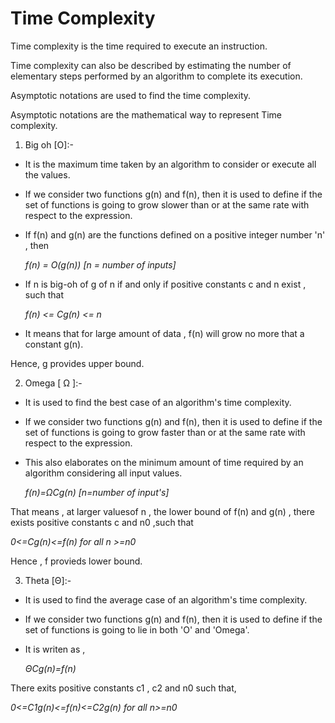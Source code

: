 # Time Complexity

Time complexity is the time required to execute an instruction.

Time complexity can also be described by estimating the number of elementary steps performed by an algorithm to complete its execution.
         
Asymptotic notations are used to find the time complexity.

Asymptotic notations are the mathematical way to represent Time complexity.          

 1) Big oh [O]:-

* It is the maximum time taken by an algorithm to consider or execute all the values.
* If we consider two functions g(n) and f(n), then it is used to define if the set of functions is going to grow slower than or at the same rate with respect to the expression.
* If f(n) and g(n) are the functions defined on a positive integer number 'n' , then

    *f(n) = O(g(n))  [n = number of inputs]*

* If n is big-oh of g of n if and only if positive constants c and n exist , such that 
 
    *f(n) <= Cg(n) <= n*

* It means that for large amount of data , f(n) will grow no more that a constant g(n).

Hence, g provides upper bound.


2) Omega [ Ω ]:-
                                                                            
* It is used to find the best case of an algorithm's time complexity.

* If we consider two functions g(n) and f(n), then it is used to define if the set of functions is going to grow faster than or at the same rate with respect to the expression.

* This also elaborates on the minimum amount of time required by an algorithm considering all input values.

    *f(n)=ΩCg(n)    [n=number of input's]*

That means , at larger valuesof n , the lower bound of f(n) and g(n) , there exists positive constants c and n0 ,such that

*0<=Cg(n)<=f(n)     for all n >=n0*

Hence , f provieds lower bound.

3) Theta [Θ]:-

* It is used to find the average case of an algorithm's time complexity.

* If we consider two functions g(n) and f(n), then it is used to define if the set of functions is going to lie in both 'O' and 'Omega'.

* It is writen as ,

    *ΘCg(n)=f(n)* 

There exits positive constants c1 , c2 and n0 such that,

*0<=C1g(n)<=f(n)<=C2g(n)    for all n>=n0*
